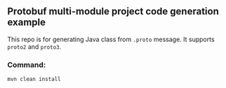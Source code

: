 ## Protobuf multi-module project code generation example

This repo is for generating Java class from `.proto` message. It supports `proto2` and `proto3`.

### Command:

`mvn clean install`
